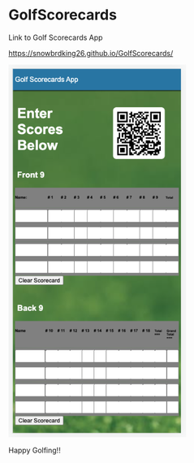 # GolfScorecards

Link to Golf Scorecards App

https://snowbrdking26.github.io/GolfScorecards/


<img src="Screen Shot 2023-01-12 at 2.39.00 PM.png" width="350">

Happy Golfing!!